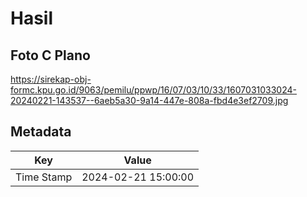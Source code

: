 # Hasil

## Foto C Plano

https://sirekap-obj-formc.kpu.go.id/9063/pemilu/ppwp/16/07/03/10/33/1607031033024-20240221-143537--6aeb5a30-9a14-447e-808a-fbd4e3ef2709.jpg


## Metadata

| Key        | Value               |
| ---------- | ------------------- |
| Time Stamp | 2024-02-21 15:00:00 |



